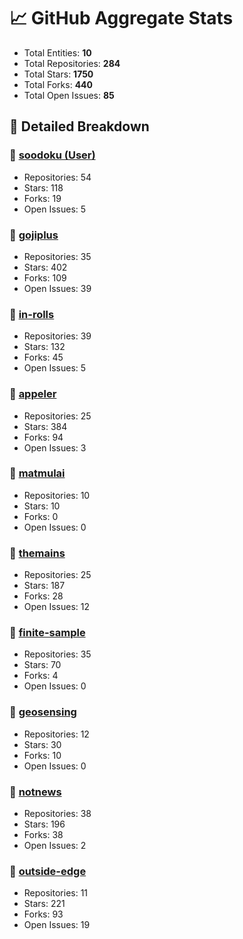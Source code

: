 # 📈 GitHub Aggregate Stats

- Total Entities: **10**
- Total Repositories: **284**
- Total Stars: **1750**
- Total Forks: **440**
- Total Open Issues: **85**

## 🚀 Detailed Breakdown

### 🏢 [soodoku (User)](https://github.com/soodoku)
- Repositories: 54
- Stars: 118
- Forks: 19
- Open Issues: 5

### 🏢 [gojiplus](https://github.com/gojiplus)
- Repositories: 35
- Stars: 402
- Forks: 109
- Open Issues: 39

### 🏢 [in-rolls](https://github.com/in-rolls)
- Repositories: 39
- Stars: 132
- Forks: 45
- Open Issues: 5

### 🏢 [appeler](https://github.com/appeler)
- Repositories: 25
- Stars: 384
- Forks: 94
- Open Issues: 3

### 🏢 [matmulai](https://github.com/matmulai)
- Repositories: 10
- Stars: 10
- Forks: 0
- Open Issues: 0

### 🏢 [themains](https://github.com/themains)
- Repositories: 25
- Stars: 187
- Forks: 28
- Open Issues: 12

### 🏢 [finite-sample](https://github.com/finite-sample)
- Repositories: 35
- Stars: 70
- Forks: 4
- Open Issues: 0

### 🏢 [geosensing](https://github.com/geosensing)
- Repositories: 12
- Stars: 30
- Forks: 10
- Open Issues: 0

### 🏢 [notnews](https://github.com/notnews)
- Repositories: 38
- Stars: 196
- Forks: 38
- Open Issues: 2

### 🏢 [outside-edge](https://github.com/outside-edge)
- Repositories: 11
- Stars: 221
- Forks: 93
- Open Issues: 19

